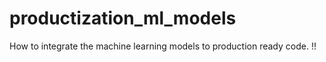 # productization_ml_models
How to integrate the machine learning models to production ready code. !!
